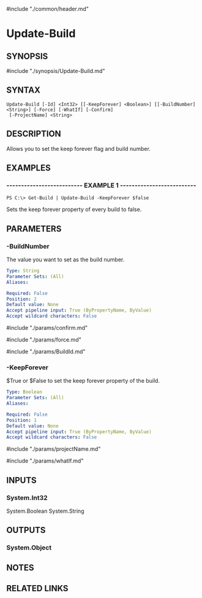 #include "./common/header.md"

# Update-Build

## SYNOPSIS
#include "./synopsis/Update-Build.md"

## SYNTAX

```
Update-Build [-Id] <Int32> [[-KeepForever] <Boolean>] [[-BuildNumber] <String>] [-Force] [-WhatIf] [-Confirm]
 [-ProjectName] <String>
```

## DESCRIPTION
Allows you to set the keep forever flag and build number.

## EXAMPLES

### -------------------------- EXAMPLE 1 --------------------------
```
PS C:\> Get-Build | Update-Build -KeepForever $false
```

Sets the keep forever property of every build to false.

## PARAMETERS

### -BuildNumber
The value you want to set as the build number.

```yaml
Type: String
Parameter Sets: (All)
Aliases: 

Required: False
Position: 2
Default value: None
Accept pipeline input: True (ByPropertyName, ByValue)
Accept wildcard characters: False
```

#include "./params/confirm.md"

#include "./params/force.md"

#include "./params/BuildId.md"

### -KeepForever
$True or $False to set the keep forever property of the build.

```yaml
Type: Boolean
Parameter Sets: (All)
Aliases: 

Required: False
Position: 1
Default value: None
Accept pipeline input: True (ByPropertyName, ByValue)
Accept wildcard characters: False
```

#include "./params/projectName.md"

#include "./params/whatIf.md"

## INPUTS

### System.Int32
System.Boolean
System.String

## OUTPUTS

### System.Object

## NOTES

## RELATED LINKS